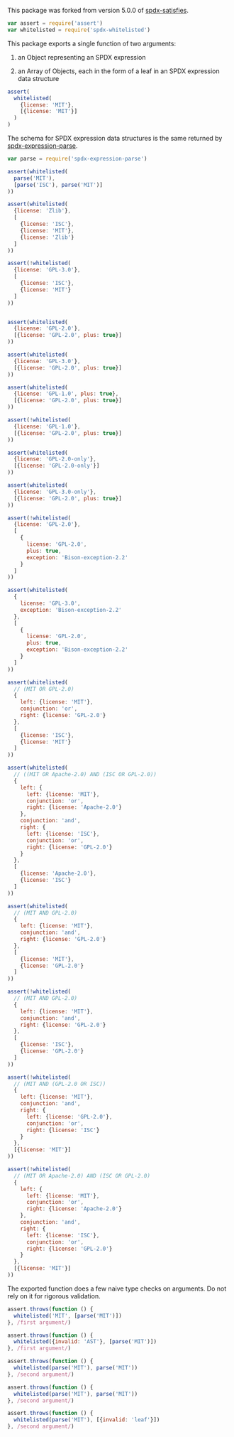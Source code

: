 This package was forked from version 5.0.0 of [spdx-satisfies](https://www.npmjs.com/package/spdx-satisfies).

```javascript
var assert = require('assert')
var whitelisted = require('spdx-whitelisted')
```

This package exports a single function of two arguments:

1.  an Object representing an SPDX expression

2.  an Array of Objects, each in the form of a leaf in an SPDX expression data structure

```javascript
assert(
  whitelisted(
    {license: 'MIT'},
    [{license: 'MIT'}]
  )
)
```

The schema for SPDX expression data structures is the same returned by [spdx-expression-parse](https://www.npmjs.com/package/spdx-expression-parse).

```javascript
var parse = require('spdx-expression-parse')

assert(whitelisted(
  parse('MIT'),
  [parse('ISC'), parse('MIT')]
))

assert(whitelisted(
  {license: 'Zlib'},
  [
    {license: 'ISC'},
    {license: 'MIT'},
    {license: 'Zlib'}
  ]
))

assert(!whitelisted(
  {license: 'GPL-3.0'},
  [
    {license: 'ISC'},
    {license: 'MIT'}
  ]
))


assert(whitelisted(
  {license: 'GPL-2.0'},
  [{license: 'GPL-2.0', plus: true}]
))

assert(whitelisted(
  {license: 'GPL-3.0'},
  [{license: 'GPL-2.0', plus: true}]
))

assert(whitelisted(
  {license: 'GPL-1.0', plus: true},
  [{license: 'GPL-2.0', plus: true}]
))

assert(!whitelisted(
  {license: 'GPL-1.0'},
  [{license: 'GPL-2.0', plus: true}]
))

assert(whitelisted(
  {license: 'GPL-2.0-only'},
  [{license: 'GPL-2.0-only'}]
))

assert(whitelisted(
  {license: 'GPL-3.0-only'},
  [{license: 'GPL-2.0', plus: true}]
))

assert(!whitelisted(
  {license: 'GPL-2.0'},
  [
    {
      license: 'GPL-2.0',
      plus: true,
      exception: 'Bison-exception-2.2'
    }
  ]
))

assert(whitelisted(
  {
    license: 'GPL-3.0',
    exception: 'Bison-exception-2.2'
  },
  [
    {
      license: 'GPL-2.0',
      plus: true,
      exception: 'Bison-exception-2.2'
    }
  ]
))

assert(whitelisted(
  // (MIT OR GPL-2.0)
  {
    left: {license: 'MIT'},
    conjunction: 'or',
    right: {license: 'GPL-2.0'}
  },
  [
    {license: 'ISC'},
    {license: 'MIT'}
  ]
))

assert(whitelisted(
  // ((MIT OR Apache-2.0) AND (ISC OR GPL-2.0))
  {
    left: {
      left: {license: 'MIT'},
      conjunction: 'or',
      right: {license: 'Apache-2.0'}
    },
    conjunction: 'and',
    right: {
      left: {license: 'ISC'},
      conjunction: 'or',
      right: {license: 'GPL-2.0'}
    }
  },
  [
    {license: 'Apache-2.0'},
    {license: 'ISC'}
  ]
))

assert(whitelisted(
  // (MIT AND GPL-2.0)
  {
    left: {license: 'MIT'},
    conjunction: 'and',
    right: {license: 'GPL-2.0'}
  },
  [
    {license: 'MIT'},
    {license: 'GPL-2.0'}
  ]
))

assert(!whitelisted(
  // (MIT AND GPL-2.0)
  {
    left: {license: 'MIT'},
    conjunction: 'and',
    right: {license: 'GPL-2.0'}
  },
  [
    {license: 'ISC'},
    {license: 'GPL-2.0'}
  ]
))

assert(!whitelisted(
  // (MIT AND (GPL-2.0 OR ISC))
  {
    left: {license: 'MIT'},
    conjunction: 'and',
    right: {
      left: {license: 'GPL-2.0'},
      conjunction: 'or',
      right: {license: 'ISC'}
    }
  },
  [{license: 'MIT'}]
))

assert(!whitelisted(
  // (MIT OR Apache-2.0) AND (ISC OR GPL-2.0)
  {
    left: {
      left: {license: 'MIT'},
      conjunction: 'or',
      right: {license: 'Apache-2.0'}
    },
    conjunction: 'and',
    right: {
      left: {license: 'ISC'},
      conjunction: 'or',
      right: {license: 'GPL-2.0'}
    }
  },
  [{license: 'MIT'}]
))
```

The exported function does a few naive type checks on arguments.  Do not rely on it for rigorous validation.

```javascript
assert.throws(function () {
  whitelisted('MIT', [parse('MIT')])
}, /first argument/)

assert.throws(function () {
  whitelisted({invalid: 'AST'}, [parse('MIT')])
}, /first argument/)

assert.throws(function () {
  whitelisted(parse('MIT'), parse('MIT'))
}, /second argument/)

assert.throws(function () {
  whitelisted(parse('MIT'), parse('MIT'))
}, /second argument/)

assert.throws(function () {
  whitelisted(parse('MIT'), [{invalid: 'leaf'}])
}, /second argument/)
```
